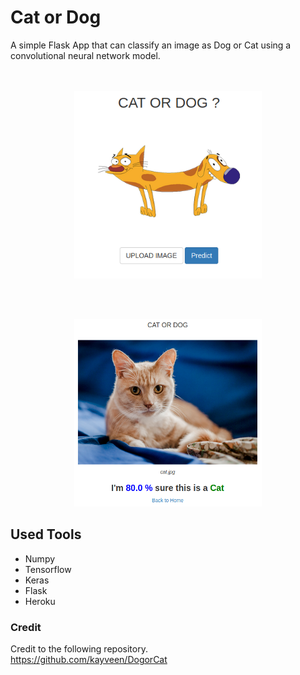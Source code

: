 # Cat or Dog

A simple Flask App that can classify an image as Dog or Cat using a convolutional neural network model.
<br>
<br>
</br>
<p align="center">
  <img width="300" height="300" src="static/img/home.png">
</p>
</br>
</br>
<p align="center">
  <img width="300" height="300" src="static/img/predict.png">
</p>

## Used Tools
- Numpy
- Tensorflow
- Keras
- Flask
- Heroku

### Credit
Credit to the following repository.</br>
https://github.com/kayveen/DogorCat



    
    
    
    
  
    
